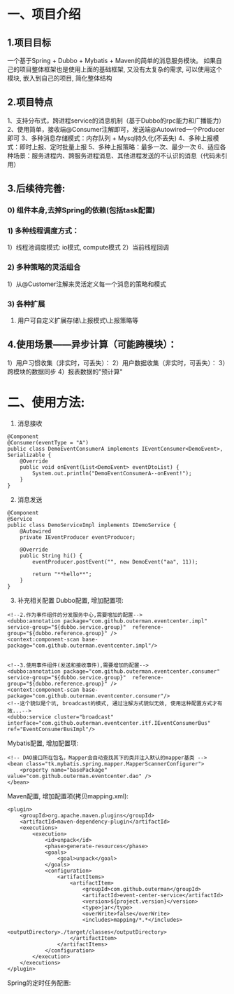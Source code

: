 # 一、项目介绍
## 1.项目目标
一个基于Spring + Dubbo + Mybatis + Maven的简单的消息服务模块。
如果自己的项目整体框架也是使用上面的基础框架, 又没有太复杂的需求, 可以使用这个模块, 嵌入到自己的项目, 简化整体结构

## 2.项目特点
1、支持分布式，跨进程service的消息机制（基于Dubbo的rpc能力和广播能力）
2、使用简单，接收端@Consumer注解即可，发送端@Autowired一个Producer即可
3、多种消息存储模式：内存队列 + Mysql持久化(不丢失)
4、多种上报模式：即时上报、定时批量上报
5、多种上报策略：最多一次、最少一次
6、适应各种场景：服务进程内、跨服务进程消息、其他进程发送的不认识的消息（代码未引用）

## 3.后续待完善:
### 0) 组件本身,去掉Spring的依赖(包括task配置)

### 1) 多种线程调度方式：
1）线程池调度模式: io模式, compute模式
2）当前线程回调

### 2) 多种策略的灵活组合
1）从@Customer注解来灵活定义每一个消息的策略和模式

### 3) 各种扩展
1) 用户可自定义扩展存储\上报模式\上报策略等

## 4.使用场景——异步计算（可能跨模块）：
1）用户习惯收集（非实时，可丢失）：
2）用户数据收集（非实时，可丢失）：
3）跨模块的数据同步
4）报表数据的"预计算"

# 二、使用方法:
1) 消息接收
```
@Component
@Consumer(eventType = "A")
public class DemoEventConsumerA implements IEventConsumer<DemoEvent>, Serializable {
    @Override
    public void onEvent(List<DemoEvent> eventDtoList) {
        System.out.println("DemoEventConsumerA--onEvent!");
    }
}
```

2) 消息发送
```
@Component
@Service
public class DemoServiceImpl implements IDemoService {
    @Autowired
    private IEventProducer eventProducer;

    @Override
    public String hi() {
        eventProducer.postEvent("", new DemoEvent("aa", 11));

        return "**hello**";
    }
}

```

3) 补充相关配置
Dubbo配置, 增加配置项:
```
<!--2.作为事件组件的分发服务中心,需要增加的配置-->
<dubbo:annotation package="com.github.outerman.eventcenter.impl" service-group="${dubbo.service.group}"  reference-group="${dubbo.reference.group}" />
<context:component-scan base-package="com.github.outerman.eventcenter.impl"/>


<!--3.使用事件组件(发送和接收事件),需要增加的配置-->
<dubbo:annotation package="com.github.outerman.eventcenter.consumer" service-group="${dubbo.service.group}"  reference-group="${dubbo.reference.group}" />
<context:component-scan base-package="com.github.outerman.eventcenter.consumer"/>
<!--这个貌似是个坑, broadcast的模式, 通过注解方式貌似无效, 使用这种配置方式才有效...-->
<dubbo:service cluster="broadcast" interface="com.github.outerman.eventcenter.itf.IEventConsumerBus" ref="EventConsumerBusImpl"/>
```

Mybatis配置, 增加配置项:
```
<!-- DAO接口所在包名，Mapper会自动查找其下的类并注入默认的mapper基类 -->
<bean class="tk.mybatis.spring.mapper.MapperScannerConfigurer">
    <property name="basePackage" value="com.github.outerman.eventcenter.dao" />
</bean>
```

Maven配置, 增加配置项(拷贝mapping.xml):
```
<plugin>
    <groupId>org.apache.maven.plugins</groupId>
    <artifactId>maven-dependency-plugin</artifactId>
    <executions>
        <execution>
            <id>unpack</id>
            <phase>generate-resources</phase>
            <goals>
                <goal>unpack</goal>
            </goals>
            <configuration>
                <artifactItems>
                    <artifactItem>
                        <groupId>com.github.outerman</groupId>
                        <artifactId>event-center-service</artifactId>
                        <version>${project.version}</version>
                        <type>jar</type>
                        <overWrite>false</overWrite>
                        <includes>mapping/*.*</includes>
                        <outputDirectory>./target/classes</outputDirectory>
                    </artifactItem>
                </artifactItems>
            </configuration>
        </execution>
    </executions>
</plugin>
```

Spring的定时任务配置:
```
```


